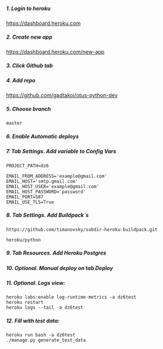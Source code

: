 ##### 1. Login to heroku 
https://dashboard.heroku.com

##### 2. Create new app

https://dashboard.heroku.com/new-app

##### 3. Click Github tab

##### 4. Add repo 
https://github.com/gadtakoi/otus-python-dev

##### 5. Choose branch 
```
master
```

##### 6. Enable Automatic deploys 


##### 7. Tab Settings. Add variable to Config Vars
```
PROJECT_PATH=dz6
```

```dotenv
EMAIL_FROM_ADDRESS='example@gmail.com'
EMAIL_HOST='smtp.gmail.com'
EMAIL_HOST_USER='example@gmail.com'
EMAIL_HOST_PASSWORD='password'
EMAIL_PORT=587
EMAIL_USE_TLS=True
```

##### 8. Tab Settings. Add Buildpack`s
```git
https://github.com/timanovsky/subdir-heroku-buildpack.git
```
```
heroku/python
```

##### 9. Tab Resources. Add Heroku Postgres

##### 10. Optional. Manual deploy on tab Deploy 

##### 11. Optional. Logs view: 
```shell script
heroku labs:enable log-runtime-metrics -a dz6test
heroku restart
heroku logs --tail -a dz6test
```

##### 12. Fill with test data:
```shell script
heroku run bash -a dz6test
./manage.py generate_test_data
```


